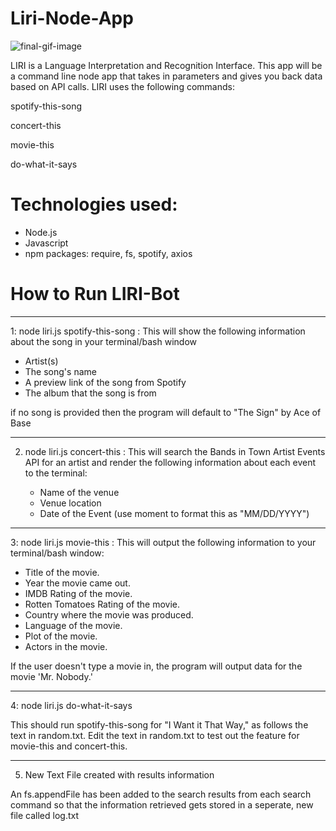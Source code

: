 # Liri-Node-App

![final-gif-image](screenshots/AnimatedGif-Source)

LIRI is a Language Interpretation and Recognition Interface. This app will be a command line node app that takes in parameters and gives you back data based on API calls. LIRI uses the following commands:

spotify-this-song

concert-this

movie-this

do-what-it-says

# Technologies used:

* Node.js
* Javascript
* npm packages: require, fs, spotify, axios

# How to Run LIRI-Bot

--------------------------------------------------------------------------------------------------------------------------------------
1: node liri.js spotify-this-song <song name here> :
This will show the following information about the song in your terminal/bash window 
  * Artist(s) 
  * The song's name 
  * A preview link of the song from Spotify 
  * The album that the song is from

if no song is provided then the program will default to
"The Sign" by Ace of Base

--------------------------------------------------------------------------------------------------------------------------------------
2. node liri.js concert-this <band name here> :
This will search the Bands in Town Artist Events API for an artist and render the following information about each event to the terminal:

    * Name of the venue
    * Venue location
    * Date of the Event (use moment to format this as "MM/DD/YYYY")
---------------------------------------------------------------------------------------------------------------------------------------
3: node liri.js movie-this <movie name here> :
This will output the following information to your terminal/bash window:

   * Title of the movie.
   * Year the movie came out.
   * IMDB Rating of the movie.
   * Rotten Tomatoes Rating of the movie.
   * Country where the movie was produced.
   * Language of the movie.
   * Plot of the movie.
   * Actors in the movie.

If the user doesn't type a movie in, the program will output data for the movie 'Mr. Nobody.'

--------------------------------------------------------------------------------------------------------------------------------------
4: node liri.js do-what-it-says

This should run spotify-this-song for "I Want it That Way," as follows the text in random.txt.
Edit the text in random.txt to test out the feature for movie-this and concert-this.

--------------------------------------------------------------------------------------------------------------------------------------
5. New Text File created with results information

An fs.appendFile has been added to the search results from each search command so that the information retrieved gets stored in a seperate, new file called log.txt

